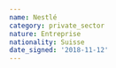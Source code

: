 ```yaml
---
name: Nestlé
category: private_sector
nature: Entreprise
nationality: Suisse
date_signed: '2018-11-12'
---
```

    